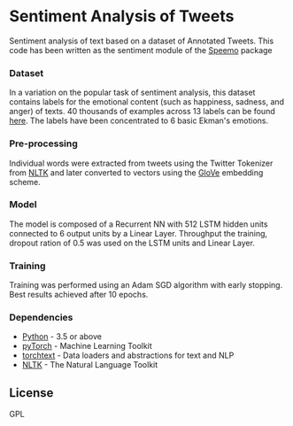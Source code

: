# Sentiment Analysis of Tweets

Sentiment analysis of text based on a dataset of Annotated Tweets. This code has been written as the sentiment module of the [Speemo] package


### Dataset

In a variation on the popular task of sentiment analysis, this dataset contains labels for the emotional content (such as happiness, sadness, and anger) of texts. 40 thousands of examples across 13 labels can be found [here]. The labels have been concentrated to 6 basic Ekman's emotions.

### Pre-processing

Individual words were extracted from tweets using the Twitter Tokenizer from [NLTK] and later converted to vectors using the [GloVe] embedding scheme.

### Model

The model is composed of a Recurrent NN with 512 LSTM hidden units connected to 6 output units by a Linear Layer. Throughput the training, dropout ration of 0.5 was used on the LSTM units and Linear Layer.

### Training

Training was performed using an Adam SGD algorithm with early stopping. Best results achieved after 10 epochs.

### Dependencies
* [Python] - 3.5 or above
* [pyTorch] - Machine Learning Toolkit
* [torchtext] - Data loaders and abstractions for text and NLP
* [NLTK] - The Natural Language Toolkit



License
----

GPL


[//]: # (These are reference links used in the body of this note and get stripped out when the markdown processor does its job. There is no need to format nicely because it shouldn't be seen. Thanks SO - http://stackoverflow.com/questions/4823468/store-comments-in-markdown-syntax)


   [Python]: <https://www.python.org/>
   [here]: <https://data.world/crowdflower/sentiment-analysis-in-text>
   [Speemo]: <https://github.com/TSM-Hackers/speemo>
   [NLTK]: <http://www.nltk.org/>
   [GloVe]: <https://nlp.stanford.edu/projects/glove/>
   [pyTorch]: <http://pytorch.org/>
   [torchtext]: <https://github.com/pytorch/text>
